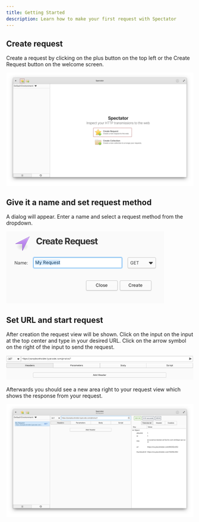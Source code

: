 ```yaml
---
title: Getting Started
description: Learn how to make your first request with Spectator
---
```


<h2 class="subtitle is-2 content">Create request</h2>

Create a request by clicking on the plus button on the top left or the Create Request button on the welcome screen.

<img class="guide-image" src="/create_request/create_request.png">

<h2 class="subtitle is-2 content">Give it a name and set request method</h2>

A dialog will appear. Enter a name and select a request method from the dropdown.

<img class="guide-image shadow" src="/create_request/create_request_dialog.png">

<h2 class="subtitle is-2 content">Set URL and start request</h2>

After creation the request view will be shown. Click on the input on the input at the top center
and type in your desired URL. Click on the arrow symbol on the right of the input to send the request.

<img class="guide-image shadow" src="/create_request/fill_url.png">

Afterwards you should see a new area right to your request view which shows the response from your request.

<img class="guide-image" src="/create_request/request_finished.png">